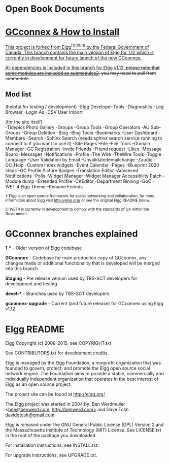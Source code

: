 <h1>Open Book Documents <a href="https://drive.google.com/folderview?id=0ByRfnoaPKX2uTk51YWlHVkw5RDQ&usp=sharing"><Link!/a> </h1>


<h1>GCconnex & How to Install</h1>
This project is forked from Elgg<sup>[1](#fn1)</sup> by the Federal Government of Canada. This branch contains the main version of Elgg for 1.12 which is currently in development for future launch of the new GCconnex.

All dependencies is included in this branch for Elgg v1.12, <s>please note that some modules are included as submodules<sup>[2](#fn2)</sup>, you may need to pull from submodule</s>.

<h2>Mod list</h2>
(helpful for testing / development)
-Elgg Developer Tools
-Diagnostics
-Log Browser
-Login As
-CSV User Import

(for the site itself) <br />
-Tidypics Photo Gallery
-Groups
-Group Tools
-Group Operators
-AU Sub-Groups
-Group Deletion
-Blog
-Blog Tools
-Bookmarks
-User Dashboard
-Members
-Search
-Sphinx Search	(needs sphinx search service running to connect to if you want to use it)
-Site Pages
-File
-File Tools
-Domain Manager
-GC Registration
-Invite Friends
-Friend request
-Likes
-Message Board
-Messages
-Notifications
-Profile
-The Wire
-TheWire Tools
-Toggle Language
-User Validation by Email
-Unvalidatedemailchange
-Zaudio
-GC_Help
-Custom index widgets
-Event Calendar
-Pages
-Blueprint 2020 Ideas
-GC Profile Picture Badges
-Translation Editor
-Advanced Notifications
-Polls
-Widget Manager
-Widget Manager Accessibility Patch
-Module dump
-Extended Profile
-CKEditor
-Department Binning
-GoC - WET 4 Elgg Theme
-Rename Friends

<sub><a name="fn1">1</a>: Elgg is an open source framework  for social networking and collaboration, for more information about Elgg visit http://elgg.org/ or see the original Elgg README below.</sub>

<sub><a name="fn2">2</a>: WET4 is currently in development to comply with the standards of UX within the Government</sub>

<h1>GCconnex branches explained</h1>
<strong>1.*</strong> - Older version of Elgg codebase

<strong>GCconnex</strong> - Codebase for main production copy of GCconnex, any changes made or additional functionality that is developed will be merged into this branch.

<strong>Staging</strong> - Pre release version used by TBS-SCT developers for development and testing

<strong>devel-*</strong> - Branches used by TBS-SCT developers

<strong>gcconnex-upgrade</strong> - Current (and future release) for GCconnex using Elgg v1.12

<h1>Elgg README</h1>

Elgg
Copyright (c) 2008-2015, see COPYRIGHT.txt

See CONTRIBUTORS.txt for development credits.

Elgg is managed by the Elgg Foundation, a nonprofit organization that was
founded to govern, protect, and promote the Elgg open source social network
engine.  The Foundation aims to provide a stable, commercially and
individually independent organization that operates in the best interest of Elgg
as an open source project.

The project site can be found at http://elgg.org/

The Elgg project was started in 2004 by:
Ben Werdmuller <ben@benwerd.com, http://benwerd.com> and
Dave Tosh <davidgtosh@gmail.com>

Elgg is released under the GNU General Public License (GPL) Version 2 and the
Massachusetts Institute of Technology (MIT) License. See LICENSE.txt 
in the root of the package you downloaded.

For installation instructions, see INSTALL.txt.

For upgrade instructions, see UPGRADE.txt.
